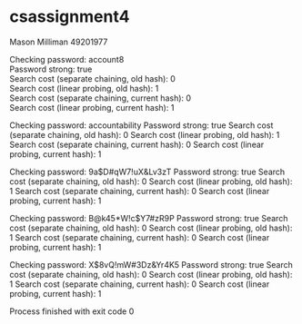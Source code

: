 # csassignment4
Mason Milliman 49201977

Checking password: account8  
Password strong: true  
Search cost (separate chaining, old hash): 0  
Search cost (linear probing, old hash): 1  
Search cost (separate chaining, current hash): 0  
Search cost (linear probing, current hash): 1  

Checking password: accountability
Password strong: true
Search cost (separate chaining, old hash): 0
Search cost (linear probing, old hash): 1
Search cost (separate chaining, current hash): 0
Search cost (linear probing, current hash): 1

Checking password: 9a$D#qW7!uX&Lv3zT
Password strong: true
Search cost (separate chaining, old hash): 0
Search cost (linear probing, old hash): 1
Search cost (separate chaining, current hash): 0
Search cost (linear probing, current hash): 1

Checking password: B@k45*W!c$Y7#zR9P
Password strong: true
Search cost (separate chaining, old hash): 0
Search cost (linear probing, old hash): 1
Search cost (separate chaining, current hash): 0
Search cost (linear probing, current hash): 1

Checking password: X$8vQ!mW#3Dz&Yr4K5
Password strong: true
Search cost (separate chaining, old hash): 0
Search cost (linear probing, old hash): 1
Search cost (separate chaining, current hash): 0
Search cost (linear probing, current hash): 1


Process finished with exit code 0
